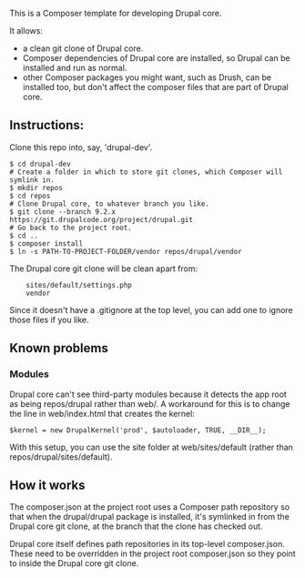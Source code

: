 This is a Composer template for developing Drupal core.

It allows:

- a clean git clone of Drupal core.
- Composer dependencies of Drupal core are installed, so Drupal can be installed
  and run as normal.
- other Composer packages you might want, such as Drush, can be installed too,
  but don't affect the composer files that are part of Drupal core.

## Instructions:

Clone this repo into, say, 'drupal-dev'.

```
$ cd drupal-dev
# Create a folder in which to store git clones, which Composer will symlink in.
$ mkdir repos
$ cd repos
# Clone Drupal core, to whatever branch you like.
$ git clone --branch 9.2.x https://git.drupalcode.org/project/drupal.git
# Go back to the project root.
$ cd ..
$ composer install
$ ln -s PATH-TO-PROJECT-FOLDER/vendor repos/drupal/vendor
```

The Drupal core git clone will be clean apart from:

```
	sites/default/settings.php
	vendor
```

Since it doesn't have a .gitignore at the top level, you can add one to ignore
those files if you like.

## Known problems

### Modules

Drupal core can't see third-party modules because it detects the app root as
being repos/drupal rather than web/. A workaround for this is to change the
line in web/index.html that creates the kernel:

```
$kernel = new DrupalKernel('prod', $autoloader, TRUE, __DIR__);
```

With this setup, you can use the site folder at web/sites/default (rather than
repos/drupal/sites/default).

## How it works

The composer.json at the project root uses a Composer path repository so that when the drupal/drupal package is installed, it's symlinked in from the Drupal core git clone, at the branch that the clone has checked out.

Drupal core itself defines path repositories in its top-level composer.json. These need to be overridden in the project root composer.json so they point to inside the Drupal core git clone.
